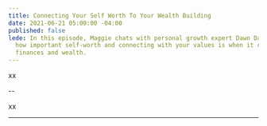 ```yaml
---
title: Connecting Your Self Worth To Your Wealth Building
date: 2021-06-21 05:00:00 -04:00
published: false
lede: In this episode, Maggie chats with personal growth expert Dawn Dahlby about
  how important self-worth and connecting with your values is when it comes to your
  finances and wealth.
---
```


xx

--

xx

---
